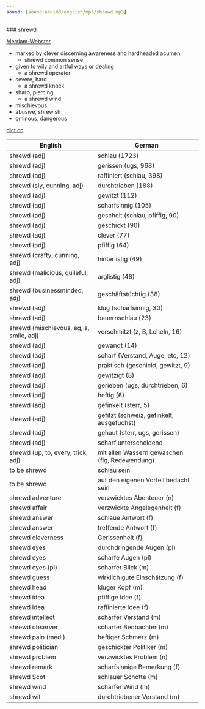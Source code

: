 ```yaml
---
sound: [sound:ankimd/english/mp3/shrewd.mp3]
---
```


\### shrewd

[Merriam-Webster](https://www.merriam-webster.com/dictionary/shrewd)

- marked by clever discerning awareness and hardheaded acumen
    - shrewd common sense
- given to wily and artful ways or dealing
    - a shrewd operator
- severe, hard
    - a shrewd knock
- sharp, piercing
    - a shrewd wind
- mischievous
- abusive, shrewish
- ominous, dangerous

[dict.cc](https://www.dict.cc/shrewd)

| English        | German       |
| -------------- | ------------ |
| shrewd (adj) | schlau (1723) |
| shrewd (adj) | gerissen (ugs, 968) |
| shrewd (adj) | raffiniert (schlau, 398) |
| shrewd (sly, cunning, adj) | durchtrieben (188) |
| shrewd (adj) | gewitzt (112) |
| shrewd (adj) | scharfsinnig (105) |
| shrewd (adj) | gescheit (schlau, pfiffig, 90) |
| shrewd (adj) | geschickt (90) |
| shrewd (adj) | clever (77) |
| shrewd (adj) | pfiffig (64) |
| shrewd (crafty, cunning, adj) | hinterlistig (49) |
| shrewd (malicious, guileful, adj) | arglistig (48) |
| shrewd (businessminded, adj) | geschäftstüchtig (38) |
| shrewd (adj) | klug (scharfsinnig, 30) |
| shrewd (adj) | bauernschlau (23) |
| shrewd (mischievous, eg, a, smile, adj) | verschmitzt (z, B, Lcheln, 16) |
| shrewd (adj) | gewandt (14) |
| shrewd (adj) | scharf (Verstand, Auge, etc, 12) |
| shrewd (adj) | praktisch (geschickt, gewitzt, 9) |
| shrewd (adj) | gewitzigt (8) |
| shrewd (adj) | gerieben (ugs, durchtrieben, 6) |
| shrewd (adj) | heftig (6) |
| shrewd (adj) | gefinkelt (sterr, 5) |
| shrewd (adj) | gefitzt (schweiz, gefinkelt, ausgefuchst) |
| shrewd (adj) | gehaut (sterr, ugs, gerissen) |
| shrewd (adj) | scharf unterscheidend |
| shrewd (up, to, every, trick, adj) | mit allen Wassern gewaschen (fig, Redewendung) |
| to be shrewd | schlau sein |
| to be shrewd | auf den eigenen Vorteil bedacht sein |
| shrewd adventure | verzwicktes Abenteuer (n) |
| shrewd affair | verzwickte Angelegenheit (f) |
| shrewd answer | schlaue Antwort (f) |
| shrewd answer | treffende Antwort (f) |
| shrewd cleverness | Gerissenheit (f) |
| shrewd eyes | durchdringende Augen (pl) |
| shrewd eyes | scharfe Augen (pl) |
| shrewd eyes (pl) | scharfer Blick (m) |
| shrewd guess | wirklich gute Einschätzung (f) |
| shrewd head | kluger Kopf (m) |
| shrewd idea | pfiffige Idee (f) |
| shrewd idea | raffinierte Idee (f) |
| shrewd intellect | scharfer Verstand (m) |
| shrewd observer | scharfer Beobachter (m) |
| shrewd pain (med.) | heftiger Schmerz (m) |
| shrewd politician | geschickter Politiker (m) |
| shrewd problem | verzwicktes Problem (n) |
| shrewd remark | scharfsinnige Bemerkung (f) |
| shrewd Scot | schlauer Schotte (m) |
| shrewd wind | scharfer Wind (m) |
| shrewd wit | durchtriebener Verstand (m) |
